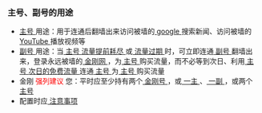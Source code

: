 


### 主号、副号的用途
- [ 主号 ](https://github.com/a2zitpro/web/blob/master/mainkkid.md)用途：用于连通后翻墙出来访问被墙的[ google ](https://google.com)搜索新闻、访问被墙的[ YouTube ](https://youtube.com)播放视频等
- [ 副号 ](https://github.com/a2zitpro/web/blob/master/auxiliarykkid.md)用途：当[ 主号 ](https://github.com/a2zitpro/web/blob/master/mainkkid.md)[ 流量提前耗尽 ](https://github.com/a2zitpro/web/blob/master/kkdatatrafficisexhaustedearly.md)或[ 流量过期 ](https://github.com/a2zitpro/web/blob/master/kkdatatrafficexpired.md)时，可立即连通[ 副号 ](https://github.com/a2zitpro/web/blob/master/auxiliarykkid.md)翻墙出来，登录永远被墙的[ 金刚网 ](https://github.com/a2zitpro/web/blob/master/kksitecn.md)，为[ 主号 ](https://github.com/a2zitpro/web/blob/master/mainkkid.md)购买流量，而不必等到次日、利用[ 主号 ](https://github.com/a2zitpro/web/blob/master/mainkkid.md)[ 次日的免费流量 ](https://github.com/a2zitpro/web/blob/master/kkdatatrafficfree.md)连通[ 主号 ](https://github.com/a2zitpro/web/blob/master/mainkkid.md)为[ 主号 ](https://github.com/a2zitpro/web/blob/master/mainkkid.md)购买流量
- 金刚<font color="Red"> 强列建议 </font>您：平时应至少持有两个[ 金刚号 ](https://github.com/a2zitpro/web/blob/master/kkid.md)，或[ 一主 ](https://github.com/a2zitpro/web/blob/master/mainkkid.md)、[ 一副 ](https://github.com/a2zitpro/web/blob/master/auxiliarykkid.md)，或两个[ 主号 ](https://github.com/a2zitpro/web/blob/master/mainkkid.md)
- 配置时应[ 注意事项 ](https://github.com/a2zitpro/web/blob/master/configurationconsiderations.md)

